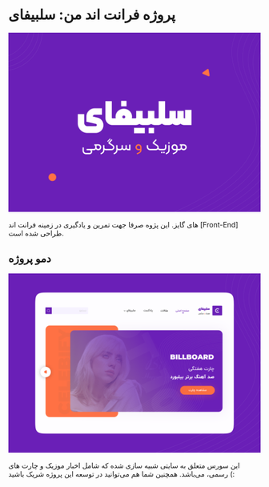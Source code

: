 # پروژه فرانت اند من: سلبیفای
![Celebify](https://github.com/falahidev/Celebify/blob/main/demo/Welcome.png?raw=true)

های گایز. این پژوه صرفا جهت تمرین و یادگیری در زمینه فرانت اند [Front-End] طراحی شده است.

## دمو پروژه
![Celebify Demo](https://github.com/falahidev/Celebify/blob/main/demo/Celebify.png?raw=true)

این سورس متعلق به سایتی شبیه سازی شده که شامل اخبار موزیک و چارت های رسمی، می‌باشد. همچنین شما هم می‌توانید در توسعه این پروژه شریک باشید (:
